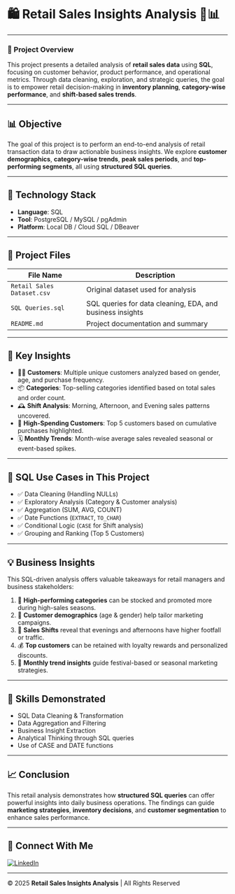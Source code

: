 # 🛍️ Retail Sales Insights Analysis 💼📊

---

### 📖 Project Overview

This project presents a detailed analysis of **retail sales data** using **SQL**, focusing on customer behavior, product performance, and operational metrics. Through data cleaning, exploration, and strategic queries, the goal is to empower retail decision-making in **inventory planning**, **category-wise performance**, and **shift-based sales trends**.

---

## 📊 Objective

The goal of this project is to perform an end-to-end analysis of retail transaction data to draw actionable business insights. We explore **customer demographics**, **category-wise trends**, **peak sales periods**, and **top-performing segments**, all using **structured SQL queries**.

---

## 🔧 Technology Stack

- **Language**: SQL  
- **Tool**: PostgreSQL / MySQL / pgAdmin  
- **Platform**: Local DB / Cloud SQL / DBeaver

---

## 📁 Project Files

| File Name                | Description                                                  |
|--------------------------|--------------------------------------------------------------|
| `Retail Sales Dataset.csv` | Original dataset used for analysis                         |
| `SQL Queries.sql`         | SQL queries for data cleaning, EDA, and business insights   |
| `README.md`               | Project documentation and summary 
---

## 📌 Key Insights

- 🧍‍♂️ **Customers**: Multiple unique customers analyzed based on gender, age, and purchase frequency.  
- 📦 **Categories**: Top-selling categories identified based on total sales and order count.  
- 🕰️ **Shift Analysis**: Morning, Afternoon, and Evening sales patterns uncovered.  
- 🧮 **High-Spending Customers**: Top 5 customers based on cumulative purchases highlighted.  
- 🗓️ **Monthly Trends**: Month-wise average sales revealed seasonal or event-based spikes.

---

## 🎯 SQL Use Cases in This Project

- ✅ Data Cleaning (Handling NULLs)  
- ✅ Exploratory Analysis (Category & Customer analysis)  
- ✅ Aggregation (SUM, AVG, COUNT)  
- ✅ Date Functions (`EXTRACT`, `TO_CHAR`)  
- ✅ Conditional Logic (`CASE` for Shift analysis)  
- ✅ Grouping and Ranking (Top 5 Customers)

---

## 💡 Business Insights

This SQL-driven analysis offers valuable takeaways for retail managers and business stakeholders:

1. 🛒 **High-performing categories** can be stocked and promoted more during high-sales seasons.  
2. 👥 **Customer demographics** (age & gender) help tailor marketing campaigns.  
3. 🌇 **Sales Shifts** reveal that evenings and afternoons have higher footfall or traffic.  
4. 💰 **Top customers** can be retained with loyalty rewards and personalized discounts.  
5. 📆 **Monthly trend insights** guide festival-based or seasonal marketing strategies.

---

## 🧠 Skills Demonstrated

- SQL Data Cleaning & Transformation  
- Data Aggregation and Filtering  
- Business Insight Extraction  
- Analytical Thinking through SQL queries  
- Use of CASE and DATE functions

---

## 📈 Conclusion

This retail analysis demonstrates how **structured SQL queries** can offer powerful insights into daily business operations. The findings can guide **marketing strategies**, **inventory decisions**, and **customer segmentation** to enhance sales performance.

---

## 📲 Connect With Me

[![LinkedIn](https://img.shields.io/badge/LinkedIn-%230077B5?style=for-the-badge&logo=linkedin&logoColor=white)](https://www.linkedin.com/in/rudreshtomar5/)

---

© 2025 **Retail Sales Insights Analysis** | All Rights Reserved

